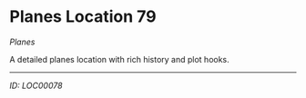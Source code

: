# Planes Location 79

*Planes*

A detailed planes location with rich history and plot hooks.

---
*ID: LOC00078*